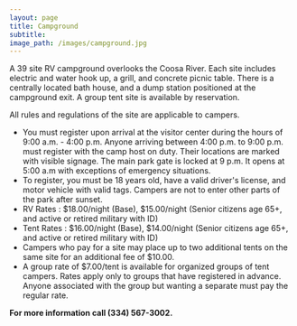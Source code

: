 ```yaml
---
layout: page
title: Campground
subtitle:
image_path: /images/campground.jpg
---
```

A 39 site RV campground overlooks the Coosa River. Each site includes electric and water hook up, a grill, and concrete picnic table. There is a centrally located bath house, and a dump station positioned at the campground exit. A group tent site is available by reservation.

All rules and regulations of the site are applicable to campers.

* You must register upon arrival at the visitor center during the hours of 9:00 a.m. - 4:00 p.m. Anyone arriving between 4:00 p.m. to 9:00 p.m. must register with the camp host on duty. Their locations are marked with visible signage. The main park gate is locked at 9 p.m. It opens at 5:00 a.m with exceptions of emergency
situations.
* To register, you must be 18 years old, have a valid driver's license, and motor vehicle with valid tags. Campers are not to enter other parts of the park after sunset.
* RV Rates : $18.00/night (Base), $15.00/night (Senior citizens age 65+, and active or retired military with ID)
* Tent Rates : $16.00/night (Base), $14.00/night (Senior citizens age 65+, and active or retired military with ID)
* Campers who pay for a site may place up to two additional tents on the same site for an
additional fee of $10.00.
* A group rate of $7.00/tent is available for organized groups of tent campers. Rates apply only to groups that have registered in advance. Anyone associated with the group but wanting a separate must pay the regular rate.

**For more information call (334) 567-3002.**
